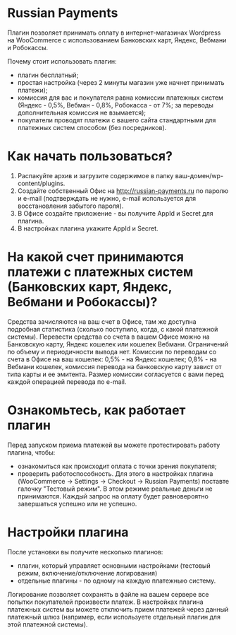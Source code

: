 # Russian Payments
Плагин позволяет принимать оплату в интернет-магазинах Wordpress на WooCommerce
с использованием Банковских карт, Яндекс, Вебмани и Робокассы.

Почему стоит использовать плагин:
- плагин бесплатный;
- простая настройка (через 2 минуты магазин уже начнет принимать платежи);
- комиссия для вас и покупателя равна комиссии платежных систем
(Яндекс - 0,5%, Вебман - 0,8%, Робокасса - от 7%; за переводы дополнительная комиссия не взымается);
- покупатели проводят платежи с вашего сайта стандартными для платежных систем способом (без посредников).

# Как начать пользоваться?
1. Распакуйте архив и загрузите содержимое в папку ваш-домен/wp-content/plugins.
2. Создайте собственный Офис на http://russian-payments.ru по паролю и e-mail (подтверждать не нужно,
e-mail используется для восстановления забытого пароля).
3. В Офисе создайте приложение - вы получите AppId и Secret для плагина.
4. В настройках плагина укажите AppId и Secret.

# На какой счет принимаются платежи с платежных систем (Банковских карт, Яндекс, Вебмани и Робокассы)?
Средства зачисляются на ваш счет в Офисе, там же доступна подробная статистика
(сколько поступило, когда, с какой платежной системы). Перевести средства со счета в вашем Офисе
можно на Банковскую карту, Яндекс кошелек или кошелек Вебмани. Ограничений по объему и периодичности вывода нет.
Комиссии по переводам со счета в Офисе на ваш кошелек: 0,5% - на Яндекс кошелек; 0,8% - на Вебмани кошелек,
комиссия перевода на банковскую карту завист от типа карты и ее эмитента. Размер комиссии согласуется с вами
перед каждой операцией перевода по e-mail.

# Ознакомьтесь, как работает плагин
Перед запуском приема платежей вы можете протестировать работу плагина, чтобы:
- ознакомиться как происходит оплата с точки зрения покупателя;
- проверить работоспособность.
Для этого в настройках плагина (WooCommerce -> Settings -> Checkout -> Russian Payments) поставте
галочку "Тестовый режим". В этом режиме реальные деньги не принимаются. Каждый запрос на оплату будет
равновероятно завершаться успешно или не успешно.

# Настройки плагина
После установки вы получите несколько плагинов:
- плагин, который управляет основными настройками (тестовый режим, включение/отключение логирования)
- отдельные плагины - по одному на каждую платежныю систему.

Логирование позволяет сохранять в файле на вашем сервере все попытки покупателей произвести платеж.
В настройках плагина платежных систем вы можете отключить прием платежей через данный платежный шлюз
(например, если используете отдельный плагин для этой платежной системы).